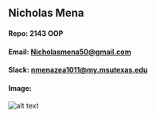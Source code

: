 ## Nicholas Mena
#### Repo: 2143 OOP

#### Email: Nicholasmena50@gmail.com
#### Slack: nmenazea1011@my.msutexas.edu
#### Image:
![alt text]([[http://url/to/img.png](https://scontent-dfw5-1.cdninstagram.com/v/t51.2885-19/475386209_624821059949194_1628046208651809467_n.jpg?stp=dst-jpg_s150x150_tt6&efg=eyJ2ZW5jb2RlX3RhZyI6InByb2ZpbGVfcGljLmRqYW5nby4xMDgwLmMyIn0&_nc_ht=scontent-dfw5-1.cdninstagram.com&_nc_cat=110&_nc_oc=Q6cZ2QFfieHV69vY28A9k-g5ip9M90Xhu3i14Mcm-k4OtaiRfT89faKsqzMnXwYT0JYuVeo&_nc_ohc=boPYw04vuuYQ7kNvwEhmJWv&_nc_gid=wL1sKjJND5ybWIfy0wlHRg&edm=AOQ1c0wBAAAA&ccb=7-5&oh=00_AfUqX0RNRa4fR9OJdReUqGlTIV9mnX6CV1ZEDK58gkQl9w&oe=68B32798&_nc_sid=8b3546)](https://github.com/nicholasmz/2143-OOP/issues/1#issue-3354170483))

